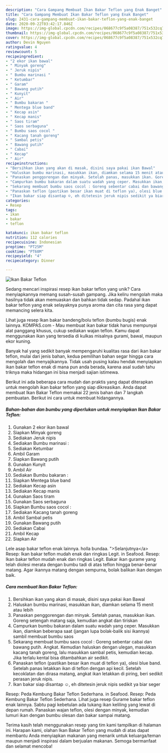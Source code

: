 ```yaml
---
description: "Cara Gampang Membuat Ikan Bakar Teflon yang Enak Banget"
title: "Cara Gampang Membuat Ikan Bakar Teflon yang Enak Banget"
slug: 2431-cara-gampang-membuat-ikan-bakar-teflon-yang-enak-banget
date: 2020-09-22T03:42:17.846Z
image: https://img-global.cpcdn.com/recipes/068677c9f5a08387/751x532cq70/ikan-bakar-teflon-foto-resep-utama.jpg
thumbnail: https://img-global.cpcdn.com/recipes/068677c9f5a08387/751x532cq70/ikan-bakar-teflon-foto-resep-utama.jpg
cover: https://img-global.cpcdn.com/recipes/068677c9f5a08387/751x532cq70/ikan-bakar-teflon-foto-resep-utama.jpg
author: Devin Nguyen
ratingvalue: 4
reviewcount: 5
recipeingredient:
- "2 ekor ikan bawal"
- " Minyak goreng"
- " Jeruk nipis"
- " Bumbu marinasi "
- " Ketumbar"
- " Garam"
- " Bawang putih"
- " Kunyit"
- " Air"
- " Bumbu bakaran "
- " Mentega blue band"
- " Kecap asin"
- " Kecap manis"
- " Saos tiram"
- " Saos serbaguna"
- " Bumbu saos cocol "
- " Kacang tanah goreng"
- " Sambal petis"
- " Bawang putih"
- " Cabai"
- " Kecap"
- " Air"
recipeinstructions:
- "Bersihkan ikan yang akan di masak, disini saya pakai ikan Bawal"
- "Haluskan bumbu marinasi, masukkan ikan, diamkan selama 15 menit atau lebih"
- "Panaskan penggorengan dan minyak. Setelah panas, masukkan ikan. Goreng setengah matang saja, kemudian angkat dan tiriskan"
- "Campurkan bumbu bakaran dalam suatu wadah yang ceper. Masukkan ikan, diamkan beberapa saat (jangan lupa bolak-balik sisi ikannya) sambil membuat bumbu saos"
- "Sekarang membuat bumbu saos cocol : Goreng sebentar cabai dan bawang putih. Angkat. Kemudian haluskan dengan ulegan, masukkan kacang tanah goreng, lalu masukkan sambal petis, kemudian kecap. Jika terlalu kental bisa ditambahkan air sedikit."
- "Panaskan teflon (pastikan besar ikan muat di teflon ya), olesi blue band. Setelah panas letakkan ikan di teflon dengan api kecil. Setelah kecoklatan dan dirasa matang, angkat ikan letakkan di piring, beri sedikit perasan jeruk nipis."
- "Ikan bakar siap disantap ☺️, eh ditetesin jeruk nipis sedikit ya biar seger"
categories:
- Resep
tags:
- ikan
- bakar
- teflon

katakunci: ikan bakar teflon 
nutrition: 112 calories
recipecuisine: Indonesian
preptime: "PT25M"
cooktime: "PT60M"
recipeyield: "4"
recipecategory: Dinner

---
```



![Ikan Bakar Teflon](https://img-global.cpcdn.com/recipes/068677c9f5a08387/751x532cq70/ikan-bakar-teflon-foto-resep-utama.jpg)

Sedang mencari inspirasi resep ikan bakar teflon yang unik? Cara menyiapkannya memang susah-susah gampang. Jika keliru mengolah maka hasilnya tidak akan memuaskan dan bahkan tidak sedap. Padahal ikan bakar teflon yang enak selayaknya punya aroma dan cita rasa yang dapat memancing selera kita.

Lihat juga resep Ikan bakar bandeng/bolu teflon (bumbu bugis) enak lainnya. KOMPAS.com - Mau membuat ikan bakar tidak harus mempunyai alat panggang khusus, cukup sediakan wajan teflon. Kamu dapat menggunakan ikan yang tersedia di kulkas misalnya gurami, bawal, maupun ekor kuning.

Banyak hal yang sedikit banyak mempengaruhi kualitas rasa dari ikan bakar teflon, mulai dari jenis bahan, kedua pemilihan bahan segar hingga cara mengolah dan menyajikannya. Tidak usah pusing kalau hendak menyiapkan ikan bakar teflon enak di mana pun anda berada, karena asal sudah tahu triknya maka hidangan ini bisa menjadi sajian istimewa.


Berikut ini ada beberapa cara mudah dan praktis yang dapat diterapkan untuk mengolah ikan bakar teflon yang siap dikreasikan. Anda dapat membuat Ikan Bakar Teflon memakai 22 jenis bahan dan 7 langkah pembuatan. Berikut ini cara untuk membuat hidangannya.

<!--inarticleads1-->

##### Bahan-bahan dan bumbu yang diperlukan untuk menyiapkan Ikan Bakar Teflon:

1. Gunakan 2 ekor ikan bawal
1. Siapkan  Minyak goreng
1. Sediakan  Jeruk nipis
1. Sediakan  Bumbu marinasi :
1. Sediakan  Ketumbar
1. Ambil  Garam
1. Siapkan  Bawang putih
1. Gunakan  Kunyit
1. Ambil  Air
1. Sediakan  Bumbu bakaran :
1. Siapkan  Mentega blue band
1. Sediakan  Kecap asin
1. Sediakan  Kecap manis
1. Gunakan  Saos tiram
1. Gunakan  Saos serbaguna
1. Siapkan  Bumbu saos cocol :
1. Sediakan  Kacang tanah goreng
1. Ambil  Sambal petis
1. Gunakan  Bawang putih
1. Sediakan  Cabai
1. Ambil  Kecap
1. Siapkan  Air


Lele asap bakar teflon enak lainnya. holla bundaa. &#34;&gt;Selanjutnya&lt;/a&gt; Resep: Ikan bakar teflon mudah enak dan ringkas Legit. in Seafood. Resep: Ikan bakar teflon mudah enak dan ringkas Legit. Bakar ikan gurame yang telah diolesi merata dengan bumbu tadi di atas teflon hingga benar-benar matang. Agar ikannya matang dengan sempurna, bolak balikan ikan dengan baik. 

<!--inarticleads2-->

##### Cara membuat Ikan Bakar Teflon:

1. Bersihkan ikan yang akan di masak, disini saya pakai ikan Bawal
1. Haluskan bumbu marinasi, masukkan ikan, diamkan selama 15 menit atau lebih
1. Panaskan penggorengan dan minyak. Setelah panas, masukkan ikan. Goreng setengah matang saja, kemudian angkat dan tiriskan
1. Campurkan bumbu bakaran dalam suatu wadah yang ceper. Masukkan ikan, diamkan beberapa saat (jangan lupa bolak-balik sisi ikannya) sambil membuat bumbu saos
1. Sekarang membuat bumbu saos cocol : Goreng sebentar cabai dan bawang putih. Angkat. Kemudian haluskan dengan ulegan, masukkan kacang tanah goreng, lalu masukkan sambal petis, kemudian kecap. Jika terlalu kental bisa ditambahkan air sedikit.
1. Panaskan teflon (pastikan besar ikan muat di teflon ya), olesi blue band. Setelah panas letakkan ikan di teflon dengan api kecil. Setelah kecoklatan dan dirasa matang, angkat ikan letakkan di piring, beri sedikit perasan jeruk nipis.
1. Ikan bakar siap disantap ☺️, eh ditetesin jeruk nipis sedikit ya biar seger


Resep: Peda Kembung Bakar Teflon Sederhana. in Seafood. Resep: Peda Kembung Bakar Teflon Sederhana. Lihat juga resep Gurame bakar teflon enak lainnya. Sabtu pagi kebetulan ada tukang ikan keliling yang lewat di depan rumah. Panaskan wajan teflon, olesi dengan minyak, kemudian lumuri ikan dengan bumbu olesan dan bakar sampai matang. 

Terima kasih telah menggunakan resep yang tim kami tampilkan di halaman ini. Harapan kami, olahan Ikan Bakar Teflon yang mudah di atas dapat membantu Anda menyiapkan makanan yang menarik untuk keluarga/teman maupun menjadi inspirasi dalam berjualan makanan. Semoga bermanfaat dan selamat mencoba!
